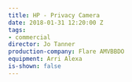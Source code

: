 ```yaml
---
title: HP - Privacy Camera
date: 2018-01-31 12:20:00 Z
tags:
- commercial
director: Jo Tanner
production-company: Flare AMVBBDO
equipment: Arri Alexa
is-shown: false
---
```


